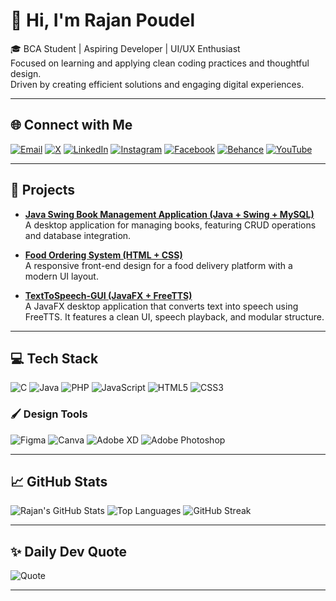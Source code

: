 # 👋 Hi, I'm Rajan Poudel

🎓 BCA Student | Aspiring Developer | UI/UX Enthusiast  
Focused on learning and applying clean coding practices and thoughtful design.  
Driven by creating efficient solutions and engaging digital experiences.

---

## 🌐 Connect with Me

[![Email](https://img.shields.io/badge/Email-D14836?style=for-the-badge&logo=gmail&logoColor=white)](mailto:raajan.works@gmail.com)
[![X](https://img.shields.io/badge/X-000000?style=for-the-badge&logo=x&logoColor=white)](https://x.com/rajan_4421)
[![LinkedIn](https://img.shields.io/badge/LinkedIn-0A66C2?style=for-the-badge&logo=linkedin&logoColor=white)](https://linkedin.com/in/prabin-poudel-964576327)
[![Instagram](https://img.shields.io/badge/Instagram-E4405F?style=for-the-badge&logo=instagram&logoColor=white)](https://instagram.com/rajan_21045)
[![Facebook](https://img.shields.io/badge/Facebook-1877F2?style=for-the-badge&logo=facebook&logoColor=white)](https://facebook.com/rajan21045)
[![Behance](https://img.shields.io/badge/Behance-1769FF?style=for-the-badge&logo=behance&logoColor=white)](https://behance.net/prabinpoudel2)
[![YouTube](https://img.shields.io/badge/YouTube-FF0000?style=for-the-badge&logo=youtube&logoColor=white)](https://youtube.com/@rajanpoudel7024)

---

## 🚀 Projects

- **[Java Swing Book Management Application (Java + Swing + MySQL)](https://github.com/rajan21045/Java-Swing-Book-Management-Application)**  
  A desktop application for managing books, featuring CRUD operations and database integration.

- **[Food Ordering System (HTML + CSS)](https://github.com/rajan21045/Food-Ordering-System)**  
  A responsive front-end design for a food delivery platform with a modern UI layout.

- **[TextToSpeech-GUI (JavaFX + FreeTTS)](https://github.com/rajan21045/TextToSpeech-GUI)**  
  A JavaFX desktop application that converts text into speech using FreeTTS. It features a clean UI, speech playback, and modular structure.

---

## 💻 Tech Stack

![C](https://img.shields.io/badge/c-%2300599C.svg?style=for-the-badge&logo=c&logoColor=white)
![Java](https://img.shields.io/badge/java-%23ED8B00.svg?style=for-the-badge&logo=openjdk&logoColor=white)
![PHP](https://img.shields.io/badge/php-%23777BB4.svg?style=for-the-badge&logo=php&logoColor=white)
![JavaScript](https://img.shields.io/badge/javascript-%23323330.svg?style=for-the-badge&logo=javascript&logoColor=%23F7DF1E)
![HTML5](https://img.shields.io/badge/html5-%23E34F26.svg?style=for-the-badge&logo=html5&logoColor=white)
![CSS3](https://img.shields.io/badge/css3-%231572B6.svg?style=for-the-badge&logo=css3&logoColor=white)

### 🖌️ Design Tools

![Figma](https://img.shields.io/badge/figma-%23F24E1E.svg?style=for-the-badge&logo=figma&logoColor=white)
![Canva](https://img.shields.io/badge/Canva-%2300C4CC.svg?style=for-the-badge&logo=Canva&logoColor=white)
![Adobe XD](https://img.shields.io/badge/Adobe%20XD-470137?style=for-the-badge&logo=Adobe%20XD&logoColor=#FF61F6)
![Adobe Photoshop](https://img.shields.io/badge/adobe%20photoshop-%2331A8FF.svg?style=for-the-badge&logo=adobe%20photoshop&logoColor=white)

---

## 📈 GitHub Stats

![Rajan's GitHub Stats](https://github-readme-stats.vercel.app/api?username=rajan21045&show_icons=true&theme=dark)
![Top Languages](https://github-readme-stats.vercel.app/api/top-langs/?username=rajan21045&layout=compact&theme=dark)
![GitHub Streak](https://github-readme-streak-stats.herokuapp.com/?user=rajan21045&theme=dark)

---

## ✨ Daily Dev Quote

![Quote](https://quotes-github-readme.vercel.app/api?type=horizontal&theme=dark)

---

<!--
**rajan21045/rajan21045** is a ✨ _special_ ✨ repository because its `README.md` (this file) appears on your GitHub profile.
-->